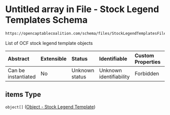 # Untitled array in File - Stock Legend Templates Schema

```txt
https://opencaptablecoalition.com/schema/files/StockLegendTemplatesFile.schema.json#/properties/items
```

List of OCF stock legend template objects

| Abstract            | Extensible | Status         | Identifiable            | Custom Properties | Additional Properties | Access Restrictions | Defined In                                                                                                              |
| :------------------ | :--------- | :------------- | :---------------------- | :---------------- | :-------------------- | :------------------ | :---------------------------------------------------------------------------------------------------------------------- |
| Can be instantiated | No         | Unknown status | Unknown identifiability | Forbidden         | Allowed               | none                | [StockLegendTemplatesFile.schema.json*](../../schema/files/StockLegendTemplatesFile.schema.json "open original schema") |

## items Type

`object[]` ([Object - Stock Legend Template](stocklegendtemplatesfile-properties-items-object---stock-legend-template.md))
